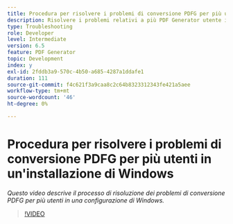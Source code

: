 ```yaml
---
title: Procedura per risolvere i problemi di conversione PDFG per più utenti in un'installazione di Windows
description: Risolvere i problemi relativi a più PDF Generator utente in Installazione di Windows.
type: Troubleshooting
role: Developer
level: Intermediate
version: 6.5
feature: PDF Generator
topic: Development
index: y
exl-id: 2fddb3a9-570c-4b50-a685-4287a1ddafe1
duration: 111
source-git-commit: f4c621f3a9caa8c2c64b8323312343fe421a5aee
workflow-type: tm+mt
source-wordcount: '46'
ht-degree: 0%

---
```


# Procedura per risolvere i problemi di conversione PDFG per più utenti in un&#39;installazione di Windows

*Questo video descrive il processo di risoluzione dei problemi di conversione PDFG per più utenti in una configurazione di Windows.*

>[!VIDEO](https://video.tv.adobe.com/v/335550?quality=12&learn=on)
